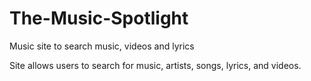 # The-Music-Spotlight
Music site to search music, videos and lyrics

Site allows users to search for music, artists, songs, lyrics, and videos. 
